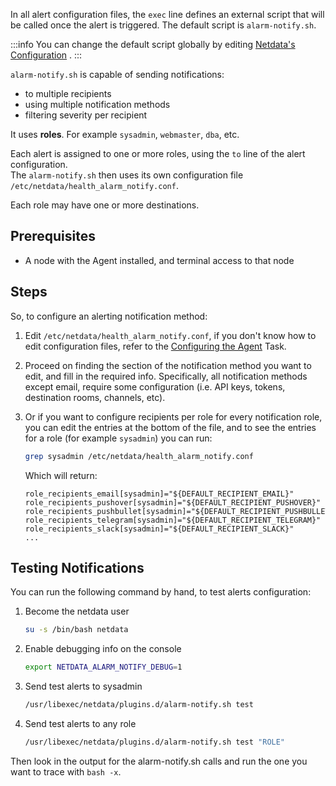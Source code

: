 <!--
title: "Configure alerting notification methods"
sidebar_label: "Configure alerting notification methods"
custom_edit_url: "https://github.com/netdata/netdata/blob/master/docs/tasks/alerting/configure-alerting-notification-methods.md"
learn_status: "Published"
sidebar_position: 4
learn_topic_type: "Tasks"
learn_rel_path: "alerting"
learn_docs_purpose: "Instructions on how to configure alerting notification methods"
-->

In all alert configuration files, the `exec` line defines an external script that will be called once
the alert is triggered. The default script is `alarm-notify.sh`.

:::info
You can change the default script globally by
editing [Netdata's Configuration](https://github.com/netdata/netdata/blob/master/docs/tasks/general-configuration/configure-the-agent.md)
.
:::

`alarm-notify.sh` is capable of sending notifications:

- to multiple recipients
- using multiple notification methods
- filtering severity per recipient

It uses **roles**. For example `sysadmin`, `webmaster`, `dba`, etc.

Each alert is assigned to one or more roles, using the `to` line of the alert configuration.  
The `alarm-notify.sh` then uses its own configuration file `/etc/netdata/health_alarm_notify.conf`.

Each role may have one or more destinations.

## Prerequisites

- A node with the Agent installed, and terminal access to that node

## Steps

So, to configure an alerting notification method:

1. Edit `/etc/netdata/health_alarm_notify.conf`, if you don't know how to edit configuration files, refer to
   the [Configuring the Agent](https://github.com/netdata/netdata/blob/master/docs/tasks/general-configuration/configure-the-agent.md)
   Task.
2. Proceed on finding the section of the notification method you want to edit, and fill in the required info.
   Specifically, all notification methods except email, require some configuration
   (i.e. API keys, tokens, destination rooms, channels, etc).
3. Or if you want to configure recipients per role for every notification role, you can edit the entries at the bottom
   of the file, and to see the entries for a role (for example `sysadmin`) you can run:

    ```bash
    grep sysadmin /etc/netdata/health_alarm_notify.conf
    ```
   Which will return:
    ```
    role_recipients_email[sysadmin]="${DEFAULT_RECIPIENT_EMAIL}"
    role_recipients_pushover[sysadmin]="${DEFAULT_RECIPIENT_PUSHOVER}"
    role_recipients_pushbullet[sysadmin]="${DEFAULT_RECIPIENT_PUSHBULLET}"
    role_recipients_telegram[sysadmin]="${DEFAULT_RECIPIENT_TELEGRAM}"
    role_recipients_slack[sysadmin]="${DEFAULT_RECIPIENT_SLACK}"
    ...
    ```

## Testing Notifications

You can run the following command by hand, to test alerts configuration:

1. Become the netdata user
    ```bash
    su -s /bin/bash netdata
    ```
2. Enable debugging info on the console
    ```bash
    export NETDATA_ALARM_NOTIFY_DEBUG=1    
    ```
3. Send test alerts to sysadmin
    ```bash
    /usr/libexec/netdata/plugins.d/alarm-notify.sh test
    ```
4. Send test alerts to any role
    ```bash
    /usr/libexec/netdata/plugins.d/alarm-notify.sh test "ROLE"
    ```

Then look in the output for the alarm-notify.sh calls and run the one you want to trace with `bash -x`.
